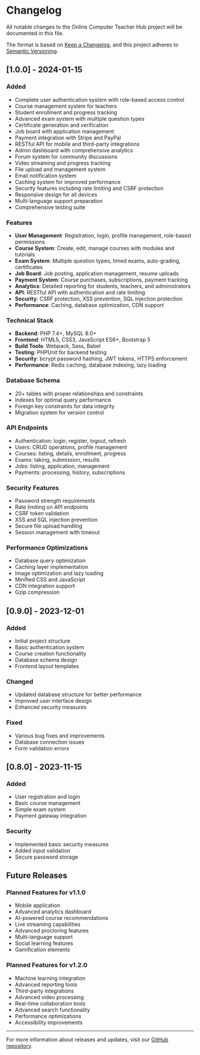 # Changelog

All notable changes to the Online Computer Teacher Hub project will be documented in this file.

The format is based on [Keep a Changelog](https://keepachangelog.com/en/1.0.0/),
and this project adheres to [Semantic Versioning](https://semver.org/spec/v2.0.0.html).

## [1.0.0] - 2024-01-15

### Added
- Complete user authentication system with role-based access control
- Course management system for teachers
- Student enrollment and progress tracking
- Advanced exam system with multiple question types
- Certificate generation and verification
- Job board with application management
- Payment integration with Stripe and PayPal
- RESTful API for mobile and third-party integrations
- Admin dashboard with comprehensive analytics
- Forum system for community discussions
- Video streaming and progress tracking
- File upload and management system
- Email notification system
- Caching system for improved performance
- Security features including rate limiting and CSRF protection
- Responsive design for all devices
- Multi-language support preparation
- Comprehensive testing suite

### Features
- **User Management**: Registration, login, profile management, role-based permissions
- **Course System**: Create, edit, manage courses with modules and tutorials
- **Exam System**: Multiple question types, timed exams, auto-grading, certificates
- **Job Board**: Job posting, application management, resume uploads
- **Payment System**: Course purchases, subscriptions, payment tracking
- **Analytics**: Detailed reporting for students, teachers, and administrators
- **API**: RESTful API with authentication and rate limiting
- **Security**: CSRF protection, XSS prevention, SQL injection protection
- **Performance**: Caching, database optimization, CDN support

### Technical Stack
- **Backend**: PHP 7.4+, MySQL 8.0+
- **Frontend**: HTML5, CSS3, JavaScript ES6+, Bootstrap 5
- **Build Tools**: Webpack, Sass, Babel
- **Testing**: PHPUnit for backend testing
- **Security**: bcrypt password hashing, JWT tokens, HTTPS enforcement
- **Performance**: Redis caching, database indexing, lazy loading

### Database Schema
- 20+ tables with proper relationships and constraints
- Indexes for optimal query performance
- Foreign key constraints for data integrity
- Migration system for version control

### API Endpoints
- Authentication: login, register, logout, refresh
- Users: CRUD operations, profile management
- Courses: listing, details, enrollment, progress
- Exams: taking, submission, results
- Jobs: listing, application, management
- Payments: processing, history, subscriptions

### Security Features
- Password strength requirements
- Rate limiting on API endpoints
- CSRF token validation
- XSS and SQL injection prevention
- Secure file upload handling
- Session management with timeout

### Performance Optimizations
- Database query optimization
- Caching layer implementation
- Image optimization and lazy loading
- Minified CSS and JavaScript
- CDN integration support
- Gzip compression

## [0.9.0] - 2023-12-01

### Added
- Initial project structure
- Basic authentication system
- Course creation functionality
- Database schema design
- Frontend layout templates

### Changed
- Updated database structure for better performance
- Improved user interface design
- Enhanced security measures

### Fixed
- Various bug fixes and improvements
- Database connection issues
- Form validation errors

## [0.8.0] - 2023-11-15

### Added
- User registration and login
- Basic course management
- Simple exam system
- Payment gateway integration

### Security
- Implemented basic security measures
- Added input validation
- Secure password storage

## Future Releases

### Planned Features for v1.1.0
- Mobile application
- Advanced analytics dashboard
- AI-powered course recommendations
- Live streaming capabilities
- Advanced proctoring features
- Multi-language support
- Social learning features
- Gamification elements

### Planned Features for v1.2.0
- Machine learning integration
- Advanced reporting tools
- Third-party integrations
- Advanced video processing
- Real-time collaboration tools
- Advanced search functionality
- Performance optimizations
- Accessibility improvements

---

For more information about releases and updates, visit our [GitHub repository](https://github.com/your-username/online-computer-teacher-hub).